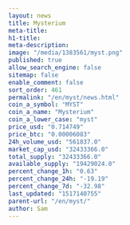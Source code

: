 ```yaml
---
layout: news
title: Mysterium
meta-title: 
h1-title: 
meta-description: 
image: "/media/1383561/myst.png"
published: true
allow_search_engine: false
sitemap: false
enable_comment: false
sort_order: 461
permalink: "/en/myst/news.html"
coin_a_symbol: "MYST"
coin_a_name: "Mysterium"
coin_a_lower_case: "myst"
price_usd: "0.714749"
price_btc: "0.00006083"
24h_volume_usd: "561837.0"
market_cap_usd: "32433366.0"
total_supply: "32433366.0"
available_supply: "19429024.0"
percent_change_1h: "0.63"
percent_change_24h: "-19.19"
percent_change_7d: "-32.98"
last_updated: "1517140755"
parent-url: "/en/myst/"
author: Sam
---
```


